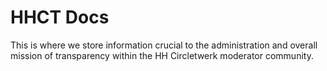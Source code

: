 # HHCT Docs
This is where we store information crucial to the administration and overall mission of transparency within the HH Circletwerk moderator community.
